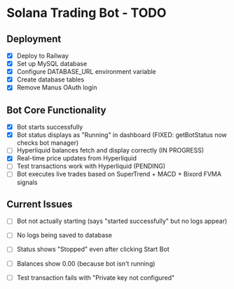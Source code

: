 # Solana Trading Bot - TODO

## Deployment
- [x] Deploy to Railway
- [x] Set up MySQL database
- [x] Configure DATABASE_URL environment variable
- [x] Create database tables
- [x] Remove Manus OAuth login

## Bot Core Functionality
- [x] Bot starts successfully
- [x] Bot status displays as "Running" in dashboard (FIXED: getBotStatus now checks bot manager)
- [ ] Hyperliquid balances fetch and display correctly (IN PROGRESS)
- [x] Real-time price updates from Hyperliquid
- [ ] Test transactions work with Hyperliquid (PENDING)
- [ ] Bot executes live trades based on SuperTrend + MACD + Bixord FVMA signals

## Current Issues
- [ ] Bot not actually starting (says "started successfully" but no logs appear)
- [ ] No logs being saved to database
- [ ] Status shows "Stopped" even after clicking Start Bot
- [ ] Balances show 0.00 (because bot isn't running)
- [ ] Test transaction fails with "Private key not configured"

